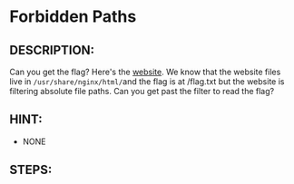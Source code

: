 # Forbidden Paths
## DESCRIPTION:
Can you get the flag? Here's the [website](). 
We know that the website files live in `/usr/share/nginx/html/`and the flag is at /flag.txt but the website is filtering absolute file paths. 
Can you get past the filter to read the flag?
## HINT:
- NONE
## STEPS:
